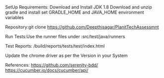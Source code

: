 SetUp Requirements:
Download and Install JDK 1.8
Download and unzip gradle and install
set GRADLE_HOME and JAVA_HOME environment variables

Repository:git clone https://github.com/Deepthisagar/PlanitTechAssessmnt

Run Tests:Use the runner files under :src/test/java/runners

Test Reports:
/build/reports/tests/test/index.html


Update the chrome driver as per the Version in your System

References:
https://github.com/serenity-bdd/
https://cucumber.io/docs/cucumber/api/



